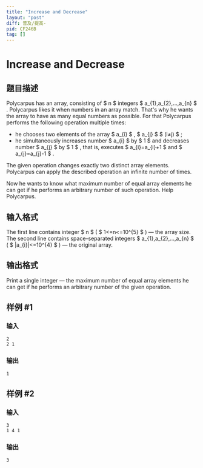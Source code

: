 ```yaml
---
title: "Increase and Decrease"
layout: "post"
diff: 普及/提高-
pid: CF246B
tag: []
---
```


# Increase and Decrease

## 题目描述

Polycarpus has an array, consisting of $ n $ integers $ a_{1},a_{2},...,a_{n} $ . Polycarpus likes it when numbers in an array match. That's why he wants the array to have as many equal numbers as possible. For that Polycarpus performs the following operation multiple times:

- he chooses two elements of the array $ a_{i} $ , $ a_{j} $ $ (i≠j) $ ;
- he simultaneously increases number $ a_{i} $ by $ 1 $ and decreases number $ a_{j} $ by $ 1 $ , that is, executes $ a_{i}=a_{i}+1 $ and $ a_{j}=a_{j}-1 $ .

The given operation changes exactly two distinct array elements. Polycarpus can apply the described operation an infinite number of times.

Now he wants to know what maximum number of equal array elements he can get if he performs an arbitrary number of such operation. Help Polycarpus.

## 输入格式

The first line contains integer $ n $ ( $ 1<=n<=10^{5} $ ) — the array size. The second line contains space-separated integers $ a_{1},a_{2},...,a_{n} $ ( $ |a_{i}|<=10^{4} $ ) — the original array.

## 输出格式

Print a single integer — the maximum number of equal array elements he can get if he performs an arbitrary number of the given operation.

## 样例 #1

### 输入

```
2
2 1

```

### 输出

```
1

```

## 样例 #2

### 输入

```
3
1 4 1

```

### 输出

```
3

```


